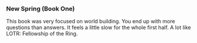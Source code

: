 ### New Spring (Book One)

This book was very focused on world building. You end up with more questions than answers. It feels a little slow for the whole first half. A lot like LOTR: Fellowship of the Ring.

